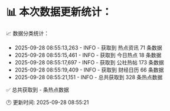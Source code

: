 📊 本次数据更新统计：
==========================

📈 数据分类统计：
- 2025-09-28 08:55:13,263 - INFO - 获取到 热点资讯 71 条数据
- 2025-09-28 08:55:15,461 - INFO - 获取到 今日热点 18 条数据
- 2025-09-28 08:55:17,697 - INFO - 获取到 公社热帖 173 条数据
- 2025-09-28 08:55:19,409 - INFO - 获取到 财经日历 66 条数据
- 2025-09-28 08:55:21,151 - INFO - 总共获取到 328 条热点数据

✅ 总共获取到 - 条热点数据

🕐 更新时间: 2025-09-28 08:55:21
